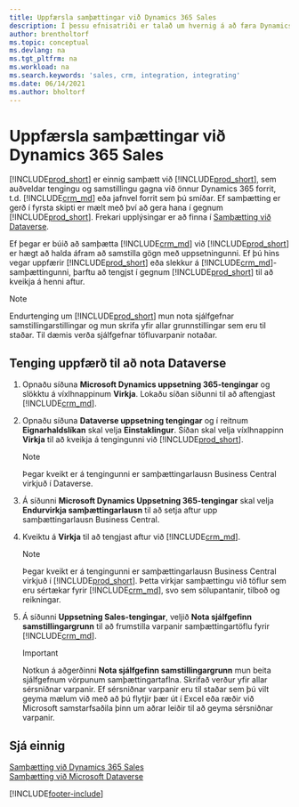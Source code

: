 ```yaml
---
title: Uppfærsla samþættingar við Dynamics 365 Sales
description: Í þessu efnisatriði er talað um hvernig á að færa Dynamics 365 Business Central samþættinginu við Dynamics 365 Sales yfir í nýjustu útgáfuna.
author: brentholtorf
ms.topic: conceptual
ms.devlang: na
ms.tgt_pltfrm: na
ms.workload: na
ms.search.keywords: 'sales, crm, integration, integrating'
ms.date: 06/14/2021
ms.author: bholtorf
---
```

# <a name="upgrading-an-integration-with-dynamics-365-sales"></a><a name="upgrading-an-integration-with-dynamics-365-sales"></a><a name="upgrading-an-integration-with-dynamics-365-sales"></a>Uppfærsla samþættingar við Dynamics 365 Sales
[!INCLUDE[prod_short](includes/prod_short.md)] er einnig samþætt við [!INCLUDE[prod_short](includes/cds_long_md.md)], sem auðveldar tengingu og samstillingu gagna við önnur Dynamics 365 forrit, t.d. [!INCLUDE[crm_md](includes/crm_md.md)] eða jafnvel forrit sem þú smíðar. Ef samþætting er gerð í fyrsta skipti er mælt með því að gera hana í gegnum [!INCLUDE[prod_short](includes/cds_long_md.md)]. Frekari upplýsingar er að finna í [Samþætting við Dataverse](admin-common-data-service.md).

Ef þegar er búið að samþætta [!INCLUDE[crm_md](includes/crm_md.md)] við [!INCLUDE[prod_short](includes/prod_short.md)] er hægt að halda áfram að samstilla gögn með uppsetningunni. Ef þú hins vegar uppfærir [!INCLUDE[prod_short](includes/prod_short.md)] eða slekkur á [!INCLUDE[crm_md](includes/crm_md.md)]-samþættingunni, þarftu að tengjst í gegnum [!INCLUDE[prod_short](includes/cds_long_md.md)] til að kveikja á henni aftur. 

> [!NOTE]
> Endurtenging um [!INCLUDE[prod_short](includes/cds_long_md.md)] mun nota sjálfgefnar samstillingarstillingar og mun skrifa yfir allar grunnstillingar sem eru til staðar. Til dæmis verða sjálfgefnar töfluvarpanir notaðar.

## <a name="to-upgrade-your-connection-to-use-dataverse"></a><a name="to-upgrade-your-connection-to-use-dataverse"></a><a name="to-upgrade-your-connection-to-use-dataverse"></a>Tenging uppfærð til að nota Dataverse
1. Opnaðu síðuna **Microsoft Dynamics uppsetning 365-tengingar** og slökktu á víxlhnappinum **Virkja**. Lokaðu síðan síðunni til að aftengjast [!INCLUDE[crm_md](includes/crm_md.md)].
2. Opnaðu síðuna **Dataverse uppsetning tengingar** og í reitnum **Eignarhaldslíkan** skal velja **Einstaklingur**. Síðan skal velja víxlhnappinn **Virkja** til að kveikja á tengingunni við [!INCLUDE[prod_short](includes/cds_long_md.md)].
  
   > [!NOTE]
   > Þegar kveikt er á tengingunni er samþættingarlausn Business Central virkjuð í Dataverse.
4. Á síðunni **Microsoft Dynamics Uppsetning 365-tengingar** skal velja **Endurvirkja samþættingarlausn** til að setja aftur upp samþættingarlausn Business Central.
5. Kveiktu á **Virkja** til að tengjast aftur við [!INCLUDE[crm_md](includes/crm_md.md)].
  
   > [!NOTE]
   > Þegar kveikt er á tengingunni er samþættingarlausn Business Central virkjuð í [!INCLUDE[prod_short](includes/prod_short.md)]. Þetta virkjar samþættingu við töflur sem eru sértækar fyrir [!INCLUDE[crm_md](includes/crm_md.md)], svo sem sölupantanir, tilboð og reikningar.
6. Á síðunni **Uppsetning Sales-tengingar**, veljið **Nota sjálfgefinn samstillingargrunn** til að frumstilla varpanir samþættingartöflu fyrir [!INCLUDE[crm_md](includes/crm_md.md)].

   > [!IMPORTANT]
   > Notkun á aðgerðinni **Nota sjálfgefinn samstillingargrunn** mun beita sjálfgefnum vörpunum samþættingartaflna. Skrifað verður yfir allar sérsniðnar varpanir. Ef sérsniðnar varpanir eru til staðar sem þú vilt geyma mælum við með að þú flytjir þær út í Excel eða ræðir við Microsoft samstarfsaðila þinn um aðrar leiðir til að geyma sérsniðnar varpanir.    

## <a name="see-also"></a><a name="see-also"></a><a name="see-also"></a>Sjá einnig
[Samþætting við Dynamics 365 Sales](admin-prepare-dynamics-365-for-sales-for-integration.md)  
[Samþætting við Microsoft Dataverse](admin-common-data-service.md)


[!INCLUDE[footer-include](includes/footer-banner.md)]
